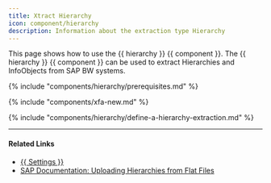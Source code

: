```yaml
---
title: Xtract Hierarchy
icon: component/hierarchy
description: Information about the extraction type Hierarchy
---
```


This page shows how to use the {{ hierarchy }} {{ component }}.
The {{ hierarchy }} {{ component }} can be used to extract Hierarchies and InfoObjects from SAP BW systems.


{% include "components/hierarchy/prerequisites.md"  %}

{% include "components/xfa-new.md"  %}

{% include "components/hierarchy/define-a-hierarchy-extraction.md"  %}

****
#### Related Links
- [{{ Settings }}](settings.md)
- [SAP Documentation: Uploading Hierarchies from Flat Files](https://help.sap.com/saphelp_scm700_ehp02/helpdata/en/fa/e92637c2cbf357e10000009b38f936/frameset.htm)
